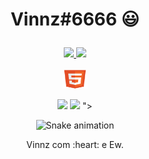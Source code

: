 <div>
  
  <h1 align="center">

Vinnz#6666  😃️
  </h1>
  

<div align="center">
  <a href="https://github.com/vinnzOT">
    <img height="150em" src="https://github-readme-stats.vercel.app/api?username=duribeiro&count_private=true&include_all_commits=true&show_icons=true&theme=dracula&hide_border=false&show_owner=true"/>
    <img height="150em" src="https://github-readme-stats.vercel.app/api/top-langs/?username=duribeiro&theme=dracula&hide_border=false&&layout=compact"/>
  </a>
</div>

<div align="center" valign="top"><br>
  <img align="center" alt="HTML" height="30" width="40" src="https://raw.githubusercontent.com/devicons/devicon/master/icons/html5/html5-original.svg">
</div><br>

<div align="center">
  <a href="[[https://www.youtube.com/channel/UCViaNBT0SIeiVnZSEEtIfjw?sub_confirmation=1](https://allgen1.000webhostapp.com/)](https://allgen1.000webhostapp.com/)" target="_blank"><img src="https://img.shields.io/badge/YouTube-FF0000?style=for-the-badge&logo=youtube&logoColor=white" target="_blank"></a>
  <a href="(https://allgen1.000webhostapp.com/)" target="_blank"><img src="https://img.shields.io/badge/-Instagram-%23E4405F?style=for-the-badge&logo=instagram&logoColor=white" target="_blank"></a>
"></a>
</div>

<div align="center">

  ![Snake animation](https://github.com/danielbped/danielbped/blob/output/github-contribution-grid-snake.svg)
  
</div>

<div align="center">
  <p>Vinnz com :heart: e Ew.</p>
 </p>
</div>
